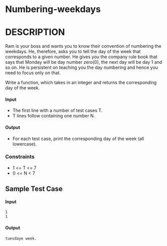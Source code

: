 # Numbering-weekdays
# DESCRIPTION
Ram is your boss and wants you to know their convention of numbering the weekdays. He, therefore, asks you to tell the day of the week that corresponds to a given number. He gives you the company rule book that says that Monday will be day number zero(0), the next day will be day 1 and so on.
He is persistent on teaching you the day numbering and hence you need to focus only on that.

Write a function, which takes in an integer and returns the corresponding day of the week.

#### Input
* The first line with a number of test cases T.
* T lines follow containing one number N.

#### Output
* For each test case, print the corresponding day of the week (all lowercase).

### Constraints
* 1 <= T <= 7
* 0 <= N < 7

## Sample Test Case

#### Input
```
1
1
```
#### Output
```
tuesdaye week.
```

